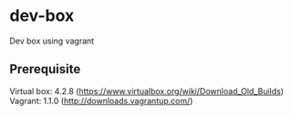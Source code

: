 dev-box
=======

Dev box using vagrant

Prerequisite
-------------
Virtual box: 4.2.8 (https://www.virtualbox.org/wiki/Download_Old_Builds)  
Vagrant: 1.1.0 (http://downloads.vagrantup.com/)

